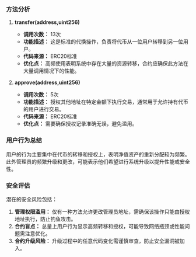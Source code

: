 ### 方法分析

1. **transfer(address,uint256)**
   - **调用次数：** 13次
   - **功能描述：** 这是标准的代换操作，负责将代币从一位用户转移到另一位用户。
   - **代码来源：** ERC20标准
   - **优化点：** 高频使用表明系统中存在大量的资源转移，合约应确保此方法在大量调用情况下的性能。

2. **approve(address,uint256)**
   - **调用次数：** 5次
   - **功能描述：** 授权其他地址在特定金额下执行交易，通常用于允许持有代币的用户进行交易。
   - **代码来源：** ERC20标准
   - **优化点：** 需要确保授权记录准确无误，避免滥用。

### 用户行为总结

用户的行为主要集中在代币的转移和授权上，表明净值资产的重新分配较为频繁。此外管理员的频繁升级和更改，可能表示他们希望进行系统升级以提升性能或安全性。

### 安全评估

潜在的安全风险包括：

1. **管理权限滥用：** 仅有一种方法允许更改管理员地址，需确保该操作只能由授权地址执行，防止钓鱼攻击。
2. **合约盲点：** 总量上用户行为显示高频转移和授权，可能导致网络瓶颈或性能问题需注意优化。
3. **合约升级风险：** 升级过程中的任意代码变化需谨慎审查，防止安全漏洞被加入。